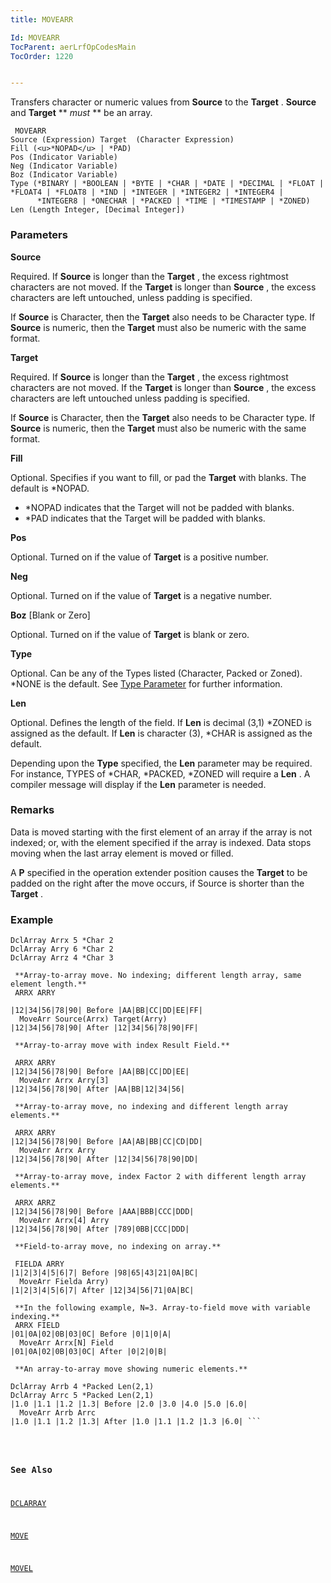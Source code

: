 ```yaml
---
title: MOVEARR

Id: MOVEARR
TocParent: aerLrfOpCodesMain
TocOrder: 1220


---
```


Transfers character or numeric values from **Source** to the **Target** . **Source** and **Target** ** *must* ** be an array. 

```
 MOVEARR
Source (Expression) Target  (Character Expression)
Fill (<u>*NOPAD</u> | *PAD)
Pos (Indicator Variable)
Neg (Indicator Variable)
Boz (Indicator Variable)
Type (*BINARY | *BOOLEAN | *BYTE | *CHAR | *DATE | *DECIMAL | *FLOAT | *FLOAT4 | *FLOAT8 | *IND | *INTEGER | *INTEGER2 | *INTEGER4 |
      *INTEGER8 | *ONECHAR | *PACKED | *TIME | *TIMESTAMP | *ZONED)
Len (Length Integer, [Decimal Integer])
```

### Parameters

**Source** 

Required. If **Source** is longer than the **Target** , the excess rightmost characters are not moved. If the **Target** is longer than **Source** , the excess characters are left untouched, unless padding is specified. 

If **Source** is Character, then the **Target** also needs to be Character type. If **Source** is numeric, then the **Target** must also be numeric with the same format.


**Target** 

Required. If **Source** is longer than the **Target** , the excess rightmost characters are not moved. If the **Target** is longer than **Source** , the excess characters are left untouched unless padding is specified. 

If **Source** is Character, then the **Target** also needs to be Character type. If **Source** is numeric, then the **Target** must also be numeric with the same format.


**Fill** 

Optional. Specifies if you want to fill, or pad the **Target** with blanks. The default is *NOPAD. 

- *NOPAD indicates that the Target will not be padded with blanks.
- *PAD indicates that the Target will be padded with blanks.


**Pos** 

Optional. Turned on if the value of **Target** is a positive number.


**Neg** 

Optional. Turned on if the value of **Target** is a negative number.


**Boz**  [Blank or Zero]

Optional. Turned on if the value of **Target** is blank or zero.


**Type** 

Optional. Can be any of the Types listed (Character, Packed or Zoned). *NONE is the default. See [Type Parameter](Type_Parameter.html) for further information.


**Len** 

Optional. Defines the length of the field. If **Len** is decimal (3,1) *ZONED is assigned as the default. If **Len** is character (3), *CHAR is assigned as the default. 

Depending upon the **Type** specified, the **Len** parameter may be required. For instance, TYPES of *CHAR, *PACKED, *ZONED will require a **Len** . A compiler message will display if the **Len** parameter is needed.


### Remarks
Data is moved starting with the first element of an array if the array is not indexed; or, with the element specified if the array is indexed. Data stops moving when the last array element is moved or filled. 

A **P** specified in the operation extender position causes the **Target** to be padded on the right after the move occurs, if Source is shorter than the **Target** . 

### Example
<pre class="=prettyprint"><code class="language-aer">DclArray Arrx 5 *Char 2
DclArray Arry 6 *Char 2
DclArray Arrz 4 *Char 3 

 **Array-to-array move. No indexing; different length array, same element length.**  
 ARRX ARRY

|12|34|56|78|90| Before |AA|BB|CC|DD|EE|FF| 
  MoveArr Source(Arrx) Target(Arry) 
|12|34|56|78|90| After |12|34|56|78|90|FF| 

 **Array-to-array move with index Result Field.**  

 ARRX ARRY 
|12|34|56|78|90| Before |AA|BB|CC|DD|EE| 
  MoveArr Arrx Arry[3] 
|12|34|56|78|90| After |AA|BB|12|34|56| 

 **Array-to-array move, no indexing and different length array elements.** 

 ARRX ARRY 
|12|34|56|78|90| Before |AA|AB|BB|CC|CD|DD| 
  MoveArr Arrx Arry 
|12|34|56|78|90| After |12|34|56|78|90|DD| 

 **Array-to-array move, index Factor 2 with different length array elements.** 

 ARRX ARRZ 
|12|34|56|78|90| Before |AAA|BBB|CCC|DDD| 
  MoveArr Arrx[4] Arry 
|12|34|56|78|90| After |789|0BB|CCC|DDD| 

 **Field-to-array move, no indexing on array.** 

 FIELDA ARRY 
|1|2|3|4|5|6|7| Before |98|65|43|21|0A|BC| 
  MoveArr Fielda Arry) 
|1|2|3|4|5|6|7| After |12|34|56|71|0A|BC| 

 **In the following example, N=3. Array-to-field move with variable indexing.** 
 ARRX FIELD 
|01|0A|02|0B|03|0C| Before |0|1|0|A| 
  MoveArr Arrx[N] Field 
|01|0A|02|0B|03|0C| After |0|2|0|B| 

 **An array-to-array move showing numeric elements.** 

DclArray Arrb 4 *Packed Len(2,1)
DclArray Arrc 5 *Packed Len(2,1) 
|1.0 |1.1 |1.2 |1.3| Before |2.0 |3.0 |4.0 |5.0 |6.0| 
  MoveArr Arrb Arrc 
|1.0 |1.1 |1.2 |1.3| After |1.0 |1.1 |1.2 |1.3 |6.0| ```</pre>

### See Also
[DCLARRAY](DCLARRAY.html)

[MOVE](MOVE.html)

[MOVEL](MOVEL.html) 
